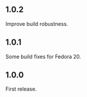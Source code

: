 1.0.2
-----
Improve build robustness.

1.0.1
-----
Some build fixes for Fedora 20.

1.0.0
-----

First release.
